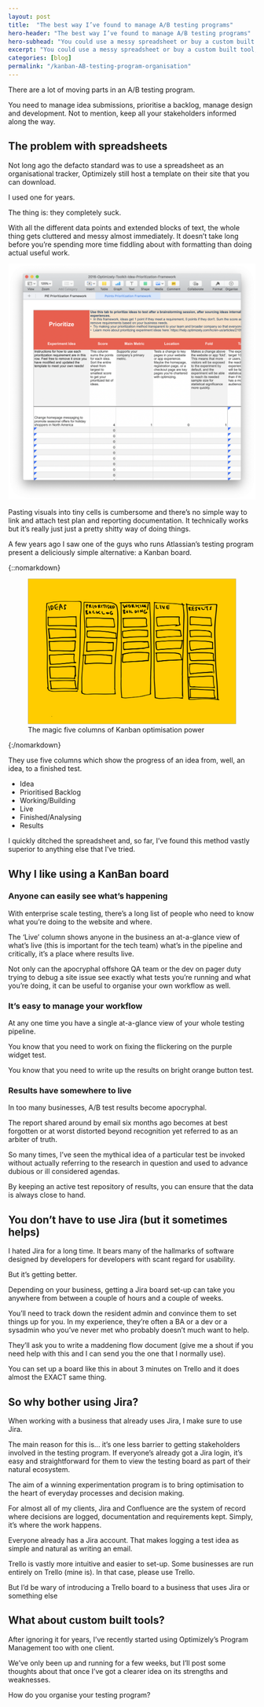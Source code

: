 ```yaml
---
layout: post
title:  "The best way I’ve found to manage A/B testing programs"
hero-header: "The best way I’ve found to manage A/B testing programs"
hero-subhead: "You could use a messy spreadsheet or buy a custom built tool, but a simple kanban board in (gasp!) Jira is the most deliciously simple and effective method that I’ve found."
excerpt: "You could use a messy spreadsheet or buy a custom built tool, but a simple kanban board in (gasp!) Jira is the most deliciously simple and effective method that I’ve found."
categories: [blog]
permalink: "/kanban-AB-testing-program-organisation"
---
```

There are a lot of moving parts in an A/B testing program. 

You need to manage idea submissions, prioritise a backlog, manage design and development. Not to mention, keep all your stakeholders informed along the way.



## The problem with spreadsheets 

Not long ago the defacto standard was to use a spreadsheet as an organisational tracker, Optimizely still host a template on their site that you can download.

I used one for years. 

The thing is: they completely suck.

With all the different data points and extended blocks of text, the whole thing gets cluttered and messy almost immediately. It doesn’t take long before you’re spending more time fiddling about with formatting than doing actual useful work.


<img class="img-fluid" src="../img/optimizely-spreadsheet-example.png">


Pasting visuals into tiny cells is cumbersome and there’s no simple way to link and attach test plan and reporting documentation. It technically works but it’s really just just a pretty shitty way of doing things.

A few years ago I saw one of the guys who runs Atlassian’s testing program present a deliciously simple alternative: a Kanban board.


{::nomarkdown}
</div></div></div><div class="container container--wider"><figure><img class="img-full-width" src="../img/kanban-columns.svg" alt=""><div class="row"><div class="col-lg-10"><figcaption>The magic five columns of Kanban optimisation power</figcaption></div></div></div>
<div class="container">
		<div class="row">
			<div class="col-md-10">
{:/nomarkdown}

They use five columns which show the progress of an idea from, well, an idea, to a finished test. 

<ul class="list">
<li>Idea</li>
<li>Prioritised Backlog</li>
<li>Working/Building</li>
<li>Live</li>
<li>Finished/Analysing</li>
<li>Results</li>
</ul>

I quickly ditched the spreadsheet and, so far, I’ve found this method vastly superior to anything else that I’ve tried.

## Why I like using a KanBan board

### Anyone can easily see what’s happening

With enterprise scale testing, there’s a long list of people who need to know what you’re doing to the website and where.

The ‘Live’ column shows anyone in the business an at-a-glance view of what’s live (this is important for the tech team) what’s in the pipeline and critically, it’s a place where results live.

Not only can the apocryphal offshore QA team or the dev on pager duty trying to debug a site issue see exactly what tests you’re running and what you’re doing, it can be useful to organise your own workflow as well.

### It’s easy to manage your workflow

At any one time you have a single at-a-glance view of your whole testing pipeline. 

You know that you need to work on fixing the flickering on the purple widget test. 

You know that you need to write up the results on bright orange button test.


### Results have somewhere to live

In too many businesses, A/B test results become apocryphal. 

The report shared around by email six months ago becomes at best forgotten or at worst distorted beyond recognition yet referred to as an arbiter of truth.

So many times, I’ve seen the mythical idea of a particular test be invoked without actually referring to the research in question and used to advance dubious or ill considered agendas.

By keeping an active test repository of results, you can ensure that the data is always close to hand.

## You don’t have to use Jira (but it sometimes helps)
I hated Jira for a long time. It bears many of the hallmarks of software designed by developers for developers with scant regard for usability.

But it’s getting better.

Depending on your business, getting a Jira board set-up can take you anywhere from between a couple of hours and a couple of weeks.

You’ll need to track down the resident admin and convince them to set things up for you. In my experience, they’re often a BA or a dev or a sysadmin who you’ve never met who probably doesn’t much want to help.

They’ll ask you to write a maddening flow document (give me a shout if you need help with this and I can send you the one that I normally use).

You can set up a board like this in about 3 minutes on Trello and it does almost the EXACT same thing.

## So why bother using Jira?

When working with a business that already uses Jira, I make sure to use Jira. 

The main reason for this is... it’s one less barrier to getting stakeholders involved in the testing program. If everyone’s already got a Jira login, it’s easy and straightforward for them to view the testing board as part of their natural ecosystem.

The aim of a winning experimentation program is to bring optimisation to the heart of everyday processes and decision making. 

For almost all of my clients, Jira and Confluence are the system of record where decisions are logged, documentation and requirements kept. Simply, it’s where the work happens.

Everyone already has a Jira account. That makes logging a test idea as simple and natural as writing an email.

Trello is vastly more intuitive and easier to set-up. Some businesses are run entirely on Trello (mine is). In that case, please use Trello.


But I’d be wary of introducing a Trello board to a business that uses Jira or something else

## What about custom built tools?

After ignoring it for years, I’ve recently started using Optimizely’s Program Management too with one client. 

We’ve only been up and running for a few weeks, but I’ll post some thoughts about that once I’ve got a clearer idea on its strengths and weaknesses.

How do you organise your testing program?
